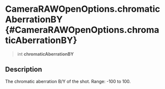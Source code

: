 CameraRAWOpenOptions.chromaticAberrationBY {#CameraRAWOpenOptions.chromaticAberrationBY}
==========================================

> int **chromaticAberrationBY**

Description
-----------

The chromatic aberration B/Y of the shot. Range: -100 to 100.
